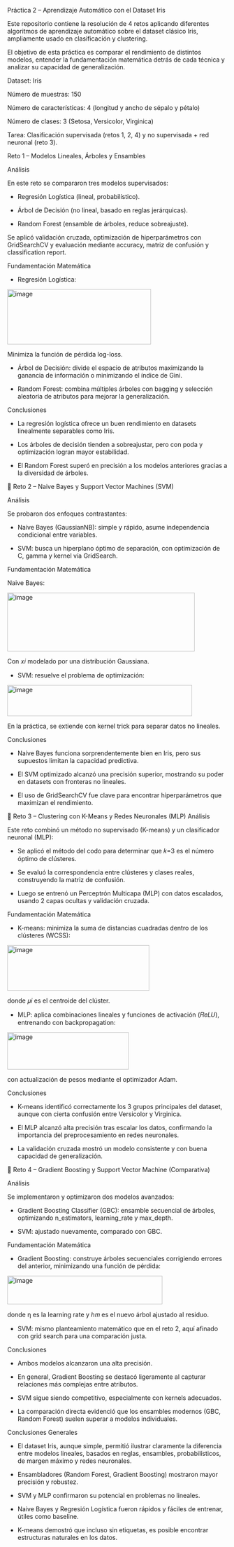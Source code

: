 Práctica 2 – Aprendizaje Automático con el Dataset Iris 

Este repositorio contiene la resolución de 4 retos aplicando diferentes algoritmos de aprendizaje automático sobre el dataset clásico Iris, ampliamente usado en clasificación y clustering.

El objetivo de esta práctica es comparar el rendimiento de distintos modelos, entender la fundamentación matemática detrás de cada técnica y analizar su capacidad de generalización.


Dataset: Iris

Número de muestras: 150

Número de características: 4 (longitud y ancho de sépalo y pétalo)

Número de clases: 3 (Setosa, Versicolor, Virginica)

Tarea: Clasificación supervisada (retos 1, 2, 4) y no supervisada + red neuronal (reto 3).


Reto 1 – Modelos Lineales, Árboles y Ensambles

Análisis

En este reto se compararon tres modelos supervisados:

- Regresión Logística (lineal, probabilístico).

- Árbol de Decisión (no lineal, basado en reglas jerárquicas).

- Random Forest (ensamble de árboles, reduce sobreajuste).

Se aplicó validación cruzada, optimización de hiperparámetros con GridSearchCV y evaluación mediante accuracy, matriz de confusión y classification report.

Fundamentación Matemática

- Regresión Logística:

<img width="329" height="126" alt="image" src="https://github.com/user-attachments/assets/081d44b6-6c8f-4517-ad9b-acdc88dd8594" />


Minimiza la función de pérdida log-loss.

- Árbol de Decisión: divide el espacio de atributos maximizando la ganancia de información o minimizando el índice de Gini.

- Random Forest: combina múltiples árboles con bagging y selección aleatoria de atributos para mejorar la generalización.


Conclusiones

- La regresión logística ofrece un buen rendimiento en datasets linealmente separables como Iris.

- Los árboles de decisión tienden a sobreajustar, pero con poda y optimización logran mayor estabilidad.

- El Random Forest superó en precisión a los modelos anteriores gracias a la diversidad de árboles.


🔹 Reto 2 – Naive Bayes y Support Vector Machines (SVM)

Análisis

Se probaron dos enfoques contrastantes:

- Naive Bayes (GaussianNB): simple y rápido, asume independencia condicional entre variables.

- SVM: busca un hiperplano óptimo de separación, con optimización de C, gamma y kernel vía GridSearch.

Fundamentación Matemática

Naive Bayes:


<img width="429" height="134" alt="image" src="https://github.com/user-attachments/assets/8004c08a-cf09-43f2-8ce7-acff49954ba8" />


Con 𝑥𝑖 modelado por una distribución Gaussiana.


- SVM: resuelve el problema de optimización:


<img width="423" height="71" alt="image" src="https://github.com/user-attachments/assets/2b8612b6-51cb-4b32-97c2-4898cb6b0caf" />

En la práctica, se extiende con kernel trick para separar datos no lineales.

Conclusiones

- Naive Bayes funciona sorprendentemente bien en Iris, pero sus supuestos limitan la capacidad predictiva.

- El SVM optimizado alcanzó una precisión superior, mostrando su poder en datasets con fronteras no lineales.

- El uso de GridSearchCV fue clave para encontrar hiperparámetros que maximizan el rendimiento.


🔹 Reto 3 – Clustering con K-Means y Redes Neuronales (MLP)
Análisis

Este reto combinó un método no supervisado (K-means) y un clasificador neuronal (MLP):

- Se aplicó el método del codo para determinar que 𝑘=3 es el número óptimo de clústeres.

- Se evaluó la correspondencia entre clústeres y clases reales, construyendo la matriz de confusión.

- Luego se entrenó un Perceptrón Multicapa (MLP) con datos escalados, usando 2 capas ocultas y validación cruzada.

Fundamentación Matemática

- K-means: minimiza la suma de distancias cuadradas dentro de los clústeres (WCSS):


<img width="325" height="104" alt="image" src="https://github.com/user-attachments/assets/01d8046a-affc-46d0-8f3d-8ff64fc897c2" />


donde 𝜇𝑖 es el centroide del clúster.

- MLP: aplica combinaciones lineales y funciones de activación (𝑅𝑒𝐿𝑈), entrenando con backpropagation:

<img width="278" height="85" alt="image" src="https://github.com/user-attachments/assets/b0d3aa5d-90f4-4363-9a42-0f2e3c371f1a" />

con actualización de pesos mediante el optimizador Adam.

Conclusiones

- K-means identificó correctamente los 3 grupos principales del dataset, aunque con cierta confusión entre Versicolor y Virginica.

- El MLP alcanzó alta precisión tras escalar los datos, confirmando la importancia del preprocesamiento en redes neuronales.

- La validación cruzada mostró un modelo consistente y con buena capacidad de generalización.


🔹 Reto 4 – Gradient Boosting y Support Vector Machine (Comparativa)

Análisis

Se implementaron y optimizaron dos modelos avanzados:

- Gradient Boosting Classifier (GBC): ensamble secuencial de árboles, optimizando n_estimators, learning_rate y max_depth.

- SVM: ajustado nuevamente, comparado con GBC.

Fundamentación Matemática

- Gradient Boosting: construye árboles secuenciales corrigiendo errores del anterior, minimizando una función de pérdida:


<img width="355" height="65" alt="image" src="https://github.com/user-attachments/assets/09cffada-8590-4125-bb36-2f138b054ebf" />

donde η es la learning rate y ℎ𝑚 es el nuevo árbol ajustado al residuo.

- SVM: mismo planteamiento matemático que en el reto 2, aquí afinado con grid search para una comparación justa.

Conclusiones

- Ambos modelos alcanzaron una alta precisión.

- En general, Gradient Boosting se destacó ligeramente al capturar relaciones más complejas entre atributos.

- SVM sigue siendo competitivo, especialmente con kernels adecuados.

- La comparación directa evidenció que los ensambles modernos (GBC, Random Forest) suelen superar a modelos individuales.


Conclusiones Generales

- El dataset Iris, aunque simple, permitió ilustrar claramente la diferencia entre modelos lineales, basados en reglas, ensambles, probabilísticos, de margen máximo y redes neuronales.

- Ensambladores (Random Forest, Gradient Boosting) mostraron mayor precisión y robustez.

- SVM y MLP confirmaron su potencial en problemas no lineales.

- Naive Bayes y Regresión Logística fueron rápidos y fáciles de entrenar, útiles como baseline.

- K-means demostró que incluso sin etiquetas, es posible encontrar estructuras naturales en los datos.
